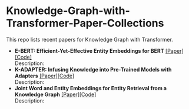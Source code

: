 # Knowledge-Graph-with-Transformer-Paper-Collections

 This repo lists recent papers for Knowledge Graph with Transformer.

- **E-BERT: Efficient-Yet-Effective Entity Embeddings for BERT** [[Paper]](https://aclanthology.org/2020.findings-emnlp.71.pdf)[[Code]](https://github.com/npoe/ebert)<br>Description: 
- **K-ADAPTER: Infusing Knowledge into Pre-Trained Models with Adapters** [[Paper]](https://arxiv.org/pdf/2002.01808.pdf)[[Code]](https://github.com/microsoft/k-adapter)<br>Description: 
- **Joint Word and Entity Embeddings for Entity Retrieval from a Knowledge Graph** [[Paper]](https://link.springer.com/content/pdf/10.1007%2F978-3-030-45439-5_10.pdf)[[Code]](https://github.com/teanalab/kewer)<br>Description: 